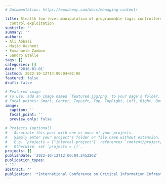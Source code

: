 ```yaml
---
# Documentation: https://wowchemy.com/docs/managing-content/

title: Stealth low-level manipulation of programmable logic controllers I/O by pin
  control exploitation
subtitle: ''
summary: ''
authors:
- Ali Abbasi
- Majid Hashemi
- Emmanuele Zambon
- Sandro Etalle
tags: []
categories: []
date: '2016-01-01'
lastmod: 2022-10-12T14:00:04+02:00
featured: false
draft: false

# Featured image
# To use, add an image named `featured.jpg/png` to your page's folder.
# Focal points: Smart, Center, TopLeft, Top, TopRight, Left, Right, BottomLeft, Bottom, BottomRight.
image:
  caption: ''
  focal_point: ''
  preview_only: false

# Projects (optional).
#   Associate this post with one or more of your projects.
#   Simply enter your project's folder or file name without extension.
#   E.g. `projects = ["internal-project"]` references `content/project/deep-learning/index.md`.
#   Otherwise, set `projects = []`.
projects: []
publishDate: '2022-10-12T12:00:04.245226Z'
publication_types:
- '1'
abstract: ''
publication: '*International Conference on Critical Information Infrastructures Security*'
---
```

